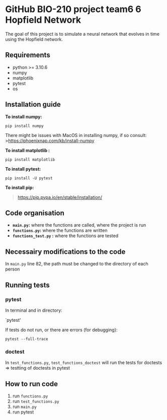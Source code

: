 # GitHub BIO-210 project team6 6 Hopfield Network
The goal of this project is to simulate a neural network that evolves in time using the Hopfield network.
## Requirements
- python >= 3.10.6
- numpy
- matplotlib
- pytest
- os
## Installation guide
**To install numpy:**

`pip install numpy`

There might be issues with MacOS in installing numpy, if so consult: >https://phoenixnap.com/kb/install-numpy

**To install matplotlib :**

`pip install matplotlib`

**To install pytest:**

`pip install -U pytest`

**To install pip:**

>https://pip.pypa.io/en/stable/installation/

## Code organisation
- **`main.py`:** where the functions are called, where the project is run
- **`functions.py`:** where the functions are written
- **`functions_test.py` :** where the functions are tested
## Necessairy modifications to the code
In `main.py` line 82, the path must be changed to the directory of each person
## Running tests
### pytest
In terminal and in directory:

`pytest'

If tests do not run, or there are errors (for debugging):

`pytest --full-trace`
### doctest
In `test_functions.py`, `test_functions_doctest` will run the tests for doctests => testting of doctests in pytest
## How to run code
1. run `functions.py`
2. run `test_functions.py`
3. run `main.py`
4. run pytest



